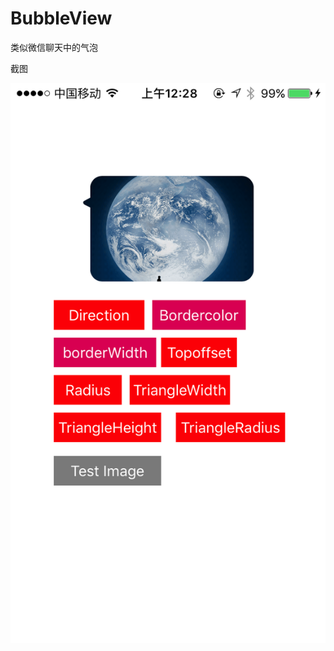 # BubbleView

类似微信聊天中的气泡

截图

![](https://github.com/leasontou/BubbleView/raw/master/snapshot.PNG)  
